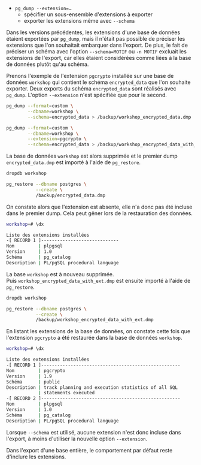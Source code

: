 <!--
Les commits sur ce sujet sont :

* https://git.postgresql.org/gitweb/?p=postgresql.git;a=commit;h=6568cef26e0f40c25ae54b8e20aad8d1410a854b

Discussion

* https://www.postgresql.org/message-id/flat/CAECtzeXOt4cnMU5+XMZzxBPJ_wu76pNy6HZKPRBL-j7yj1E4+g@mail.gmail.com

-->

<div class="slide-content">

* `pg_dump --extension=…`
  * spécifier un sous-ensemble d'extensions à exporter
  * exporter les extensions même avec `--schema`

</div>

<div class="notes">

Dans les versions précédentes, les extensions d'une base de données étaient
exportées par `pg_dump`, mais il n'était pas possible de préciser les extensions
que l'on souhaitait embarquer dans l'export. De plus, le fait de préciser un
schéma avec l'option `--schema=MOTIF` ou `-n MOTIF` excluait les extensions
de l'export, car elles étaient considérées comme liées à la base de données
plutôt qu'au schéma.

Prenons l'exemple de l'extension `pgcrypto` installée sur une base de
données `workshop` qui contient le schéma `encrypted_data` que l'on souhaite
exporter. Deux exports du schéma `encrypted_data` sont réalisés avec `pg_dump`.
L'option `--extension` n'est spécifiée que pour le second.

```bash
pg_dump --format=custom \
        --dbname=workshop \
        --schema=encrypted_data > /backup/workshop_encrypted_data.dmp

pg_dump --format=custom \
        --dbname=workshop \
        --extension=pgcrypto \
        --schema=encrypted_data > /backup/workshop_encrypted_data_with_ext.dmp
```

La base de données `workshop` est alors supprimée et le premier dump
`encrypted_data.dmp` est importé à l'aide de `pg_restore`.

```bash
dropdb workshop

pg_restore --dbname postgres \
           --create \
           /backup/encrypted_data.dmp
```
On constate alors que l'extension est absente, elle n'a donc pas été incluse
dans le premier dump. Cela peut gêner lors de la restauration des données.

```sh
workshop=# \dx
```
```sh
Liste des extensions installées
-[ RECORD 1 ]-----------------------------
Nom         | plpgsql
Version     | 1.0
Schéma      | pg_catalog
Description | PL/pgSQL procedural language
```

La base `workshop` est à nouveau supprimée.  
Puis
`workshop_encrypted_data_with_ext.dmp` est ensuite importé à l'aide de `pg_restore`.

```bash
dropdb workshop

pg_restore --dbname postgres \
           --create \
           /backup/workshop_encrypted_data_with_ext.dmp
```
En listant les extensions de la base de données, on constate cette fois que
l'extension `pgcrypto` a été restaurée dans la base de données
`workshop`.

```sh
workshop=# \dx
```
```sh
Liste des extensions installées
-[ RECORD 1 ]----------------------------------------------------
Nom         | pgcrypto
Version     | 1.9
Schéma      | public
Description | track planning and execution statistics of all SQL
            | statements executed
-[ RECORD 2 ]----------------------------------------------------
Nom         | plpgsql
Version     | 1.0
Schéma      | pg_catalog
Description | PL/pgSQL procedural language
```
Lorsque `--schema` est utilisé, aucune extension n'est donc
incluse dans l'export, à moins d'utiliser la nouvelle option `--extension`.

Dans l'export d'une base entière, le comportement par défaut reste d'inclure les
extensions.

</div>
